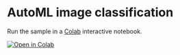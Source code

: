 # AutoML image classification

Run the sample in a [Colab](https://colab.research.google.com/notebooks/intro.ipynb) interactive notebook.

[![Open in Colab](https://colab.research.google.com/assets/colab-badge.svg)](https://colab.research.google.com/github/GoogleCloudPlatform/python-docs-samples/blob/master/people-and-planet-ai/automl-image-classification/README.ipynb)
